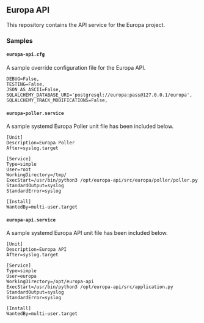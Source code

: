 ## Europa API

This repository contains the API service for the Europa project.

### Samples

#### `europa-api.cfg`

A sample override configuration file for the Europa API.

```
DEBUG=False,
TESTING=False,
JSON_AS_ASCII=False,
SQLALCHEMY_DATABASE_URI='postgresql://europa:pass@127.0.0.1/europa',
SQLALCHEMY_TRACK_MODIFICATIONS=False,
```

#### `europa-poller.service`

A sample systemd Europa Poller unit file has been included below.

```
[Unit]
Description=Europa Poller
After=syslog.target

[Service]
Type=simple
User=root
WorkingDirectory=/tmp/
ExecStart=/usr/bin/python3 /opt/europa-api/src/europa/poller/poller.py
StandardOutput=syslog
StandardError=syslog

[Install]
WantedBy=multi-user.target
```

#### `europa-api.service`

A sample systemd Europa API unit file has been included below.

```
[Unit]
Description=Europa API
After=syslog.target

[Service]
Type=simple
User=europa
WorkingDirectory=/opt/europa-api
ExecStart=/usr/bin/python3 /opt/europa-api/src/application.py
StandardOutput=syslog
StandardError=syslog

[Install]
WantedBy=multi-user.target
```
